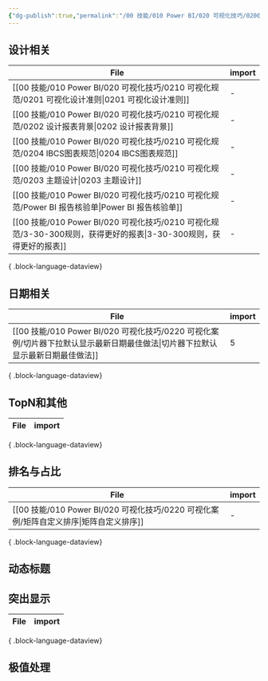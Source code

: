 ```yaml
---
{"dg-publish":true,"permalink":"/00 技能/010 Power BI/020 可视化技巧/0200 可视化导航/0200 技巧导航/","tags":["导航"]}
---
```



## 设计相关
| File                                                                                  | import |
| ------------------------------------------------------------------------------------- | ------ |
| [[00 技能/010 Power BI/020 可视化技巧/0210 可视化规范/0201 可视化设计准则\|0201 可视化设计准则]]             | \-     |
| [[00 技能/010 Power BI/020 可视化技巧/0210 可视化规范/0202 设计报表背景\|0202 设计报表背景]]               | \-     |
| [[00 技能/010 Power BI/020 可视化技巧/0210 可视化规范/0204 IBCS图表规范\|0204 IBCS图表规范]]           | \-     |
| [[00 技能/010 Power BI/020 可视化技巧/0210 可视化规范/0203 主题设计\|0203 主题设计]]                   | \-     |
| [[00 技能/010 Power BI/020 可视化技巧/0210 可视化规范/Power BI 报告核验单\|Power BI 报告核验单]]         | \-     |
| [[00 技能/010 Power BI/020 可视化技巧/0210 可视化规范/3-30-300规则，获得更好的报表\|3-30-300规则，获得更好的报表]] | \-     |

{ .block-language-dataview}

## 日期相关

| File                                                                                | import |
| ----------------------------------------------------------------------------------- | ------ |
| [[00 技能/010 Power BI/020 可视化技巧/0220 可视化案例/切片器下拉默认显示最新日期最佳做法\|切片器下拉默认显示最新日期最佳做法]] | 5      |

{ .block-language-dataview}


## TopN和其他


| File | import |
| ---- | ------ |

{ .block-language-dataview}


## 排名与占比

| File                                                            | import |
| --------------------------------------------------------------- | ------ |
| [[00 技能/010 Power BI/020 可视化技巧/0220 可视化案例/矩阵自定义排序\|矩阵自定义排序]] | \-     |

{ .block-language-dataview}



## 动态标题




## 突出显示 


| File | import |
| ---- | ------ |

{ .block-language-dataview}


## 极值处理




